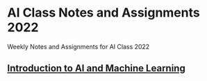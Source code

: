 # AI Class Notes and Assignments 2022

Weekly Notes and Assignments for AI Class 2022

## [Introduction to AI and Machine Learning](introduction_to_ai_and_ml.md)
